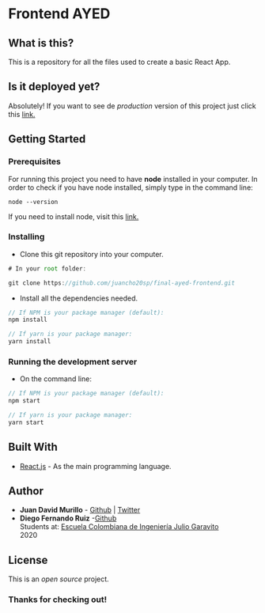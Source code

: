 # Frontend AYED

## What is this?

This is a repository for all the files used to create a basic React App.

## Is it deployed yet?
Absolutely! If you want to see de *production* version of this project just click this [link.](https://jolly-spence-fec339.netlify.app/) 

## Getting Started
### Prerequisites

For running this project you need to have __node__ installed in your computer. In order to check if you have node installed, simply type in the command line:
```
node --version
```

If you need to install node, visit this [link.](https://nodejs.org/es/)


### Installing
- Clone this git repository into your computer.
```javascript
# In your root folder:

git clone https://github.com/juancho20sp/final-ayed-frontend.git

```

- Install all the dependencies needed.
``` javascript
// If NPM is your package manager (default):
npm install

// If yarn is your package manager:
yarn install

```

### Running the development server
- On the command line:
``` javascript
// If NPM is your package manager (default):
npm start

// If yarn is your package manager:
yarn start

```

## Built With

* [React.js](https://es.reactjs.org/) - As the main programming language.


## Author

* **Juan David Murillo** - [Github](https://github.com/juancho20sp) | [Twitter](https://twitter.com/juancho20sp)<br/>
* **Diego Fernando Ruiz** -[Github](https://github.com/Diegoruro)<br/>
Students at: [Escuela Colombiana de Ingeniería Julio Garavito](https://www.escuelaing.edu.co/es/) <br/>
2020 



## License

This is an *open source* project.

### Thanks for checking out!


